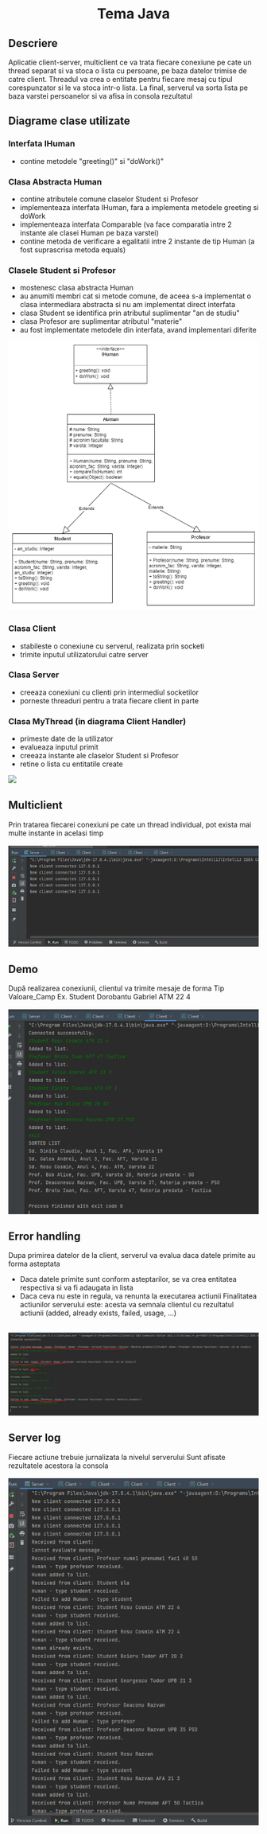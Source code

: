 <div align="center">

# Tema Java

<div align="left">

## Descriere
Aplicatie client-server, multiclient ce va trata fiecare conexiune pe cate un thread separat si va stoca o lista cu persoane, pe baza datelor trimise de catre client. 
Threadul va crea o entitate pentru fiecare mesaj cu tipul corespunzator si le va stoca intr-o lista. La final, serverul va sorta lista pe baza varstei persoanelor si va afisa in consola rezultatul

## Diagrame clase utilizate

### Interfata IHuman
 - contine metodele "greeting()" si "doWork()"
 
### Clasa Abstracta Human
 - contine atributele comune claselor Student si Profesor
 - implementeaza interfata IHuman, fara a implementa metodele greeting si doWork
 - implementeaza interfata Comparable (va face comparatia intre 2 instante ale clasei Human pe baza varstei)
 - contine metoda de verificare a egalitatii intre 2 instante de tip Human (a fost suprascrisa metoda equals)

### Clasele Student si Profesor 
 - mostenesc clasa abstracta Human
 - au anumiti membri cat si metode comune, de aceea s-a implementat o clasa intermediara abstracta si nu am implementat direct interfata
 - clasa Student se identifica prin atributul suplimentar "an de studiu"
 - clasa Profesor are suplimentar atributul "materie"
 - au fost implementate metodele din interfata, avand implementari diferite

<img src="./res/img/Diagrama_clase.png">

### Clasa Client
 - stabileste o conexiune cu serverul, realizata prin socketi
 - trimite inputul utilizatorului catre server
 
### Clasa Server
 - creeaza conexiuni cu clienti prin intermediul socketilor
 - porneste threaduri pentru a trata fiecare client in parte
 
### Clasa MyThread (in diagrama Client Handler)
 - primeste date de la utilizator
 - evalueaza inputul primit 
 - creeaza instante ale claselor Student si Profesor
 - retine o lista cu entitatile create

<img src="./res/img/diagrama_client_server.png">

## Multiclient
Prin tratarea fiecarei conexiuni pe cate un thread individual, pot exista mai multe instante in acelasi timp
<br></br>
<img src="./res/img/multiclient.png">

## Demo
După realizarea conexiunii, clientul va trimite mesaje de forma Tip Valoare_Camp
Ex. Student Dorobantu Gabriel ATM 22 4
<br></br>
<img src="./res/img/usage.png">

## Error handling
Dupa primirea datelor de la client, serverul va evalua daca datele primite au forma asteptata
  - Daca datele primite sunt conform asteptarilor, se va crea entitatea respectiva si va fi adaugata in lista
  - Daca ceva nu este in regula, va renunta la executarea actiunii
 Finalitatea actiunilor serverului este: acesta va semnala clientul cu rezultatul actiunii (added, already exists, failed, usage, ...)
<br></br>
<img src="./res/img/error_handling.jpg">

## Server log
Fiecare actiune trebuie jurnalizata la nivelul serverului
Sunt afisate rezultatele acestora la consola
<br></br>
<img src="./res/img/log_server.png">


</div>



</div>
